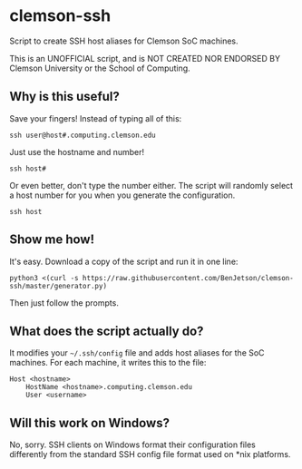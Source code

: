 # clemson-ssh

Script to create SSH host aliases for Clemson SoC machines.

This is an UNOFFICIAL script, and is NOT CREATED NOR ENDORSED BY Clemson University
or the School of Computing.

## Why is this useful?

Save your fingers! Instead of typing all of this:

```
ssh user@host#.computing.clemson.edu
```

Just use the hostname and number!

```
ssh host#
```

Or even better, don't type the number either. The script will randomly select
a host number for you when you generate the configuration.

```
ssh host
```

## Show me how!

It's easy. Download a copy of the script and run it in one line:

```
python3 <(curl -s https://raw.githubusercontent.com/BenJetson/clemson-ssh/master/generator.py)
```

Then just follow the prompts.

## What does the script actually do?

It modifies your `~/.ssh/config` file and adds host aliases for the SoC 
machines. For each machine, it writes this to the file:

```
Host <hostname>
	HostName <hostname>.computing.clemson.edu
	User <username>
```

## Will this work on Windows?

No, sorry. SSH clients on Windows format their configuration files differently
from the standard SSH config file format used on *nix platforms.
